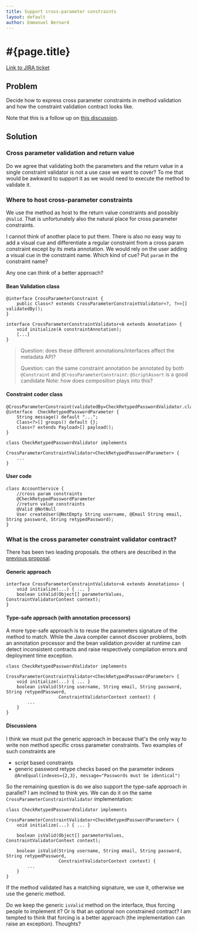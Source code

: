 ```yaml
---
title: Support cross-parameter constraints
layout: default
author: Emmanuel Bernard
---
```


# #{page.title}

[Link to JIRA ticket][jira]  

## Problem

Decide how to express cross parameter constraints in method validation
and how the constraint validation contract looks like.

Note that this is a follow up on [this discussion][previous proposal].

## Solution

### Cross parameter validation and return value

Do we agree that validating both the parameters and the return value in a single
constraint validator is not a use case we want to cover?
To me that would be awkward to support it as we would need to execute the method
to validate it.

### Where to host cross-parameter constraints

We use the method as host to the return value constraints and possibly `@Valid`.
That is unfortunately also the natural place for cross parameter constraints.

I cannot think of another place to put them. There is also no easy way to add a
visual cue and differentiate a regular constraint from a cross param constraint
except by its meta annotation. We would rely on the user adding a visual cue in
the constraint name. Which kind of cue? Put `param` in the constraint name?

Any one can think of a better approach?

#### Bean Validation class

    @interface CrossParameterConstraint {
        public Class<? extends CrossParameterConstraintValidator<?, ?>>[] validatedBy();
    }
    
    interface CrossParameterConstraintValidator<A extends Annotation> {
        void initialize(A constraintAnnotation);
        [...]
    }

> Question: does these different annotations/interfaces affect the metadata API?
>
> Question: can the same constraint annotation be annotated by both
> `@Constraint` and `@CrossParameterConstraint`: `@ScriptAssert` is a good candidate
> Note: how does composition plays into this?

#### Constraint coder class

    @CrossParameterConstraint(validatedBy=CheckRetypedPasswordValidator.class)
    @interface  CheckRetypedPasswordParameter {
        String message() default "...";
        Class<?>[] groups() default {};
        class<? extends Payload>[] payload();
    }
    
    class CheckRetypedPasswordValidator implements
            CrossParameterConstraintValidator<CheckRetypedPasswordParameter> {
        ...
    }

#### User code

    class AccountService {
        //cross param constraints
        @CheckRetypedPasswordParameter
        //return value constraints 
        @Valid @NotNull
        User createUser(@NotEmpty String username, @Email String email, String password, String retypedPassword);
    }

### What is the cross parameter constraint validator contract?

There has been two leading proposals. the others are described in the
[previous proposal][previous proposal].

#### Generic approach

    interface CrossParameterConstraintValidator<A extends Annotations> {
        void initialize(...) { ... }
        boolean isValid(Object[] parameterValues, ConstraintValidatorContext context);
    }

#### Type-safe approach (with annotation processors)

A more type-safe approach is to reuse the parameters signature of the method to match.
While the Java compiler cannot discover problems, both an annotation processor and the bean validation provider at runtime
can detect inconsistent contracts and raise respectively compilation errors and deployment time exception.

    class CheckRetypedPasswordValidator implements
            CrossParameterConstraintValidator<CheckRetypedPasswordParameter> {
        void initialize(...) { ... }
        boolean isValid(String username, String email, String password, String retypedPassword,
                        ConstraintValidatorContext context) {
            ...
        }
    }

#### Discussions

I think we must put the generic approach in because that's the only way to write non
method specific cross parameter constraints. Two examples of such constraints are

- script based constraints
- generic password retype checks based on the parameter indexes
  `@AreEqual(indexes={2,3}, message="Passwords must be identical")`

So the remaining question is do we also support the type-safe approach in parallel?
I am inclined to think yes. We can do it on the same `CrossParameterConstraintValidator`
implementation:


    class CheckRetypedPasswordValidator implements
            CrossParameterConstraintValidator<CheckRetypedPasswordParameter> {
        void initialize(...) { ... }

        boolean isValid(Object[] parameterValues, ConstraintValidatorContext context);

        boolean isValid(String username, String email, String password, String retypedPassword,
                        ConstraintValidatorContext context) {
            ...
        }
    }

If the method validated has a matching signature, we use it, otherwise we use the generic
method.

Do we keep the generic `isValid` method on the interface, thus forcing people to implement
it? Or is that an optional non constrained contract?
I am tempted to think that forcing is a better approach (the implementation can raise an
exception). Thoughts?

[jira]: https://hibernate.onjira.com/browse/BVAL-232
[previous proposal]: /proposals/BVAL-241/#cross_parameter
